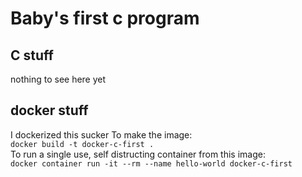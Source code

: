 # Baby's first c program

## C stuff
nothing to see here yet  
  
## docker stuff
I dockerized this sucker
To make the image:  
    `docker build -t docker-c-first .`  
To run a single use, self distructing container from this image:   
     `docker container run -it --rm --name hello-world docker-c-first`  